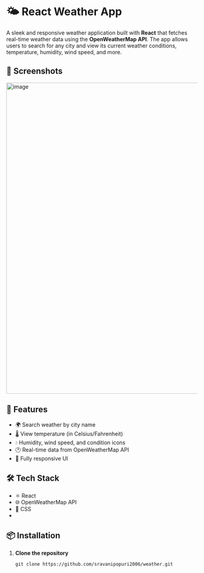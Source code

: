 # 🌤️ React Weather App

A sleek and responsive weather application built with **React** that fetches real-time weather data using the **OpenWeatherMap API**. The app allows users to search for any city and view its current weather conditions, temperature, humidity, wind speed, and more.

## 📸 Screenshots
<img width="1041" height="819" alt="image" src="https://github.com/user-attachments/assets/943f1cbe-360b-49c5-8a5d-b4684bcaa33f" />




## 🚀 Features

- 🌍 Search weather by city name
- 🌡️ View temperature (in Celsius/Fahrenheit)
- 💧 Humidity, wind speed, and condition icons
- 🕐 Real-time data from OpenWeatherMap API
- 📱 Fully responsive UI

## 🛠️ Tech Stack

- ⚛️ React
- 🌐 OpenWeatherMap API
- 🧱 CSS
- 
## 📦 Installation

1. **Clone the repository**
   ```
   git clone https://github.com/sravanipopuri2006/weather.git
 ```
